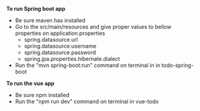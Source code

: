 **To run Spring boot app**
 
 - Be sure maven has installed 
 - Go to the src/main/resources and give proper values to bellow properties on application.properties
	- spring.datasource.url
	 - spring.datasource.username
	 - spring.datasource.password
	 - spring.jpa.properties.hibernate.dialect
 - Run the "mvn spring-boot:run" command on terminal in in todo-spring-boot

**To run the vue app**

 - Be sure npm installed  
 - Run the "npm run dev" command  on terminal in vue-todo
